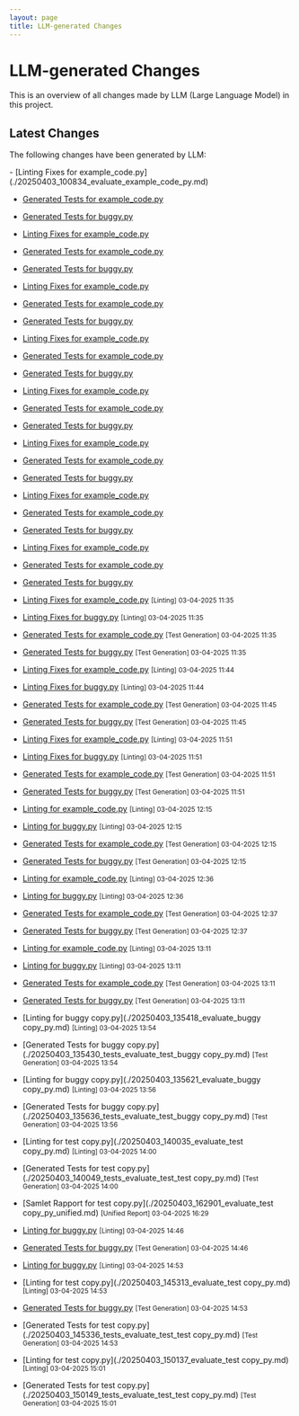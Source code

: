 ```yaml
---
layout: page
title: LLM-generated Changes
---
```


# LLM-generated Changes

This is an overview of all changes made by LLM (Large Language Model) in this project.

## Latest Changes

The following changes have been generated by LLM:

<!-- Automatically updated by LLM scripts --> - [Linting Fixes for example_code.py](./20250403_100834_evaluate_example_code_py.md)
- [Generated Tests for example_code.py](./20250403_100901_tests_evaluate_test_example_code_py.md)
- [Generated Tests for buggy.py](./20250403_100916_tests_evaluate_test_buggy_py.md)
- [Linting Fixes for example_code.py](./20250403_105058_evaluate_example_code_py.md)
- [Generated Tests for example_code.py](./20250403_105124_tests_evaluate_test_example_code_py.md)
- [Generated Tests for buggy.py](./20250403_105133_tests_evaluate_test_buggy_py.md)
- [Linting Fixes for example_code.py](./20250403_105708_evaluate_example_code_py.md)
- [Generated Tests for example_code.py](./20250403_105733_tests_evaluate_test_example_code_py.md)
- [Generated Tests for buggy.py](./20250403_105741_tests_evaluate_test_buggy_py.md)
- [Linting Fixes for example_code.py](./20250403_105906_evaluate_example_code_py.md)
- [Generated Tests for example_code.py](./20250403_105931_tests_evaluate_test_example_code_py.md)
- [Generated Tests for buggy.py](./20250403_105943_tests_evaluate_test_buggy_py.md)
- [Linting Fixes for example_code.py](./20250403_110441_evaluate_example_code_py.md)
- [Generated Tests for example_code.py](./20250403_110508_tests_evaluate_test_example_code_py.md)
- [Generated Tests for buggy.py](./20250403_110517_tests_evaluate_test_buggy_py.md)
- [Linting Fixes for example_code.py](./20250403_111208_evaluate_example_code_py.md)
- [Generated Tests for example_code.py](./20250403_111245_tests_evaluate_test_example_code_py.md)
- [Generated Tests for buggy.py](./20250403_111254_tests_evaluate_test_buggy_py.md)
- [Linting Fixes for example_code.py](./20250403_111447_evaluate_example_code_py.md)
- [Generated Tests for example_code.py](./20250403_111521_tests_evaluate_test_example_code_py.md)
- [Generated Tests for buggy.py](./20250403_111531_tests_evaluate_test_buggy_py.md)
- [Linting Fixes for example_code.py](./20250403_112140_evaluate_example_code_py.md)
- [Generated Tests for example_code.py](./20250403_112214_tests_evaluate_test_example_code_py.md)
- [Generated Tests for buggy.py](./20250403_112222_tests_evaluate_test_buggy_py.md)

- [Linting Fixes for example_code.py](./20250403_113517_evaluate_example_code_py.md) <small>[Linting] 03-04-2025 11:35</small>
- [Linting Fixes for buggy.py](./20250403_113535_evaluate_buggy_py.md) <small>[Linting] 03-04-2025 11:35</small>
- [Generated Tests for example_code.py](./20250403_113545_tests_evaluate_test_example_code_py.md) <small>[Test Generation] 03-04-2025 11:35</small>
- [Generated Tests for buggy.py](./20250403_113554_tests_evaluate_test_buggy_py.md) <small>[Test Generation] 03-04-2025 11:35</small>
- [Linting Fixes for example_code.py](./20250403_114436_evaluate_example_code_py.md) <small>[Linting] 03-04-2025 11:44</small>
- [Linting Fixes for buggy.py](./20250403_114453_evaluate_buggy_py.md) <small>[Linting] 03-04-2025 11:44</small>
- [Generated Tests for example_code.py](./20250403_114509_tests_evaluate_test_example_code_py.md) <small>[Test Generation] 03-04-2025 11:45</small>
- [Generated Tests for buggy.py](./20250403_114520_tests_evaluate_test_buggy_py.md) <small>[Test Generation] 03-04-2025 11:45</small>
- [Linting Fixes for example_code.py](./20250403_115108_evaluate_example_code_py.md) <small>[Linting] 03-04-2025 11:51</small>
- [Linting Fixes for buggy.py](./20250403_115112_evaluate_buggy_py.md) <small>[Linting] 03-04-2025 11:51</small>
- [Generated Tests for example_code.py](./20250403_115128_tests_evaluate_test_example_code_py.md) <small>[Test Generation] 03-04-2025 11:51</small>
- [Generated Tests for buggy.py](./20250403_115139_tests_evaluate_test_buggy_py.md) <small>[Test Generation] 03-04-2025 11:51</small>
- [Linting for example_code.py](./20250403_121530_evaluate_example_code_py.md) <small>[Linting] 03-04-2025 12:15</small>
- [Linting for buggy.py](./20250403_121535_evaluate_buggy_py.md) <small>[Linting] 03-04-2025 12:15</small>
- [Generated Tests for example_code.py](./20250403_121544_tests_evaluate_test_example_code_py.md) <small>[Test Generation] 03-04-2025 12:15</small>
- [Generated Tests for buggy.py](./20250403_121557_tests_evaluate_test_buggy_py.md) <small>[Test Generation] 03-04-2025 12:15</small>
- [Linting for example_code.py](./20250403_123649_evaluate_example_code_py.md) <small>[Linting] 03-04-2025 12:36</small>
- [Linting for buggy.py](./20250403_123653_evaluate_buggy_py.md) <small>[Linting] 03-04-2025 12:36</small>
- [Generated Tests for example_code.py](./20250403_123710_tests_evaluate_test_example_code_py.md) <small>[Test Generation] 03-04-2025 12:37</small>
- [Generated Tests for buggy.py](./20250403_123723_tests_evaluate_test_buggy_py.md) <small>[Test Generation] 03-04-2025 12:37</small>
- [Linting for example_code.py](./20250403_131102_evaluate_example_code_py.md) <small>[Linting] 03-04-2025 13:11</small>
- [Linting for buggy.py](./20250403_131106_evaluate_buggy_py.md) <small>[Linting] 03-04-2025 13:11</small>
- [Generated Tests for example_code.py](./20250403_131117_tests_evaluate_test_example_code_py.md) <small>[Test Generation] 03-04-2025 13:11</small>
- [Generated Tests for buggy.py](./20250403_131128_tests_evaluate_test_buggy_py.md) <small>[Test Generation] 03-04-2025 13:11</small>
- [Linting for buggy copy.py](./20250403_135418_evaluate_buggy copy_py.md) <small>[Linting] 03-04-2025 13:54</small>
- [Generated Tests for buggy copy.py](./20250403_135430_tests_evaluate_test_buggy copy_py.md) <small>[Test Generation] 03-04-2025 13:54</small>
- [Linting for buggy copy.py](./20250403_135621_evaluate_buggy copy_py.md) <small>[Linting] 03-04-2025 13:56</small>
- [Generated Tests for buggy copy.py](./20250403_135636_tests_evaluate_test_buggy copy_py.md) <small>[Test Generation] 03-04-2025 13:56</small>
- [Linting for test copy.py](./20250403_140035_evaluate_test copy_py.md) <small>[Linting] 03-04-2025 14:00</small>
- [Generated Tests for test copy.py](./20250403_140049_tests_evaluate_test_test copy_py.md) <small>[Test Generation] 03-04-2025 14:00</small>
- [Samlet Rapport for test copy.py](./20250403_162901_evaluate_test copy_py_unified.md) <small>[Unified Report] 03-04-2025 16:29</small>
- [Linting for buggy.py](./20250403_144622_evaluate_buggy_py.md) <small>[Linting] 03-04-2025 14:46</small>
- [Generated Tests for buggy.py](./20250403_144634_tests_evaluate_test_buggy_py.md) <small>[Test Generation] 03-04-2025 14:46</small>
- [Linting for buggy.py](./20250403_145307_evaluate_buggy_py.md) <small>[Linting] 03-04-2025 14:53</small>
- [Linting for test copy.py](./20250403_145313_evaluate_test copy_py.md) <small>[Linting] 03-04-2025 14:53</small>
- [Generated Tests for buggy.py](./20250403_145326_tests_evaluate_test_buggy_py.md) <small>[Test Generation] 03-04-2025 14:53</small>
- [Generated Tests for test copy.py](./20250403_145336_tests_evaluate_test_test copy_py.md) <small>[Test Generation] 03-04-2025 14:53</small>
- [Linting for test copy.py](./20250403_150137_evaluate_test copy_py.md) <small>[Linting] 03-04-2025 15:01</small>
- [Generated Tests for test copy.py](./20250403_150149_tests_evaluate_test_test copy_py.md) <small>[Test Generation] 03-04-2025 15:01</small>